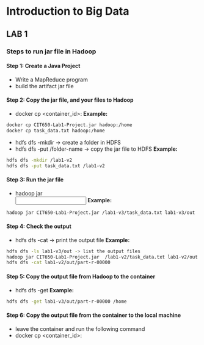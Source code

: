 # Introduction to Big Data
## LAB 1

### Steps to run jar file in Hadoop

#### Step 1: Create a Java Project
- Write a MapReduce program
- build the artifact jar file

#### Step 2: Copy the jar file, and your files to Hadoop
- docker cp <jar file> <container_id>:<path>
**Example:**
```bash
docker cp CIT650-Lab1-Project.jar hadoop:/home
docker cp task_data.txt hadoop:/home
```

- hdfs dfs -mkdir <folder name> -> create a folder in HDFS
- hdfs dfs -put <your fils> /folder-name -> copy the jar file to HDFS
**Example:**
```bash
hdfs dfs -mkdir /lab1-v2
hdfs dfs -put task_data.txt /lab1-v2
```

#### Step 3: Run the jar file
- hadoop jar <jar file> <main class> <input file> <output file>
**Example:**
```bash
hadoop jar CIT650-Lab1-Project.jar /lab1-v3/task_data.txt lab1-v3/out
```

#### Step 4: Check the output
- hdfs dfs -cat <output file> -> print the output file
**Example:**
```bash
hdfs dfs -ls lab1-v3/out -> list the output files
hadoop jar CIT650-Lab1-Project.jar  /lab1-v2/task_data.txt lab1-v2/out
hdfs dfs -cat lab1-v2/out/part-r-00000
```

#### Step 5: Copy the output file from Hadoop to the container
- hdfs dfs -get <output file> <local path>
**Example:**
```bash
hdfs dfs -get lab1-v3/out/part-r-00000 /home
```

#### Step 6: Copy the output file from the container to the local machine
- leave the container and run the following command
- docker cp <container_id>:<path> <local path>